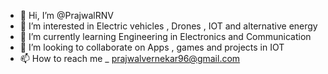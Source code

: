 - 👋 Hi, I’m @PrajwalRNV
- 👀 I’m interested in Electric vehicles , Drones , IOT and alternative energy
- 🌱 I’m currently learning Engineering in Electronics and Communication
- 💞️ I’m looking to collaborate on Apps , games and projects in IOT
- 📫 How to reach me _ prajwalvernekar96@gmail.com

<!---
PrajwalRNV/PrajwalRNV is a ✨ special ✨ repository because its `README.md` (this file) appears on your GitHub profile.
You can click the Preview link to take a look at your changes.
--->

